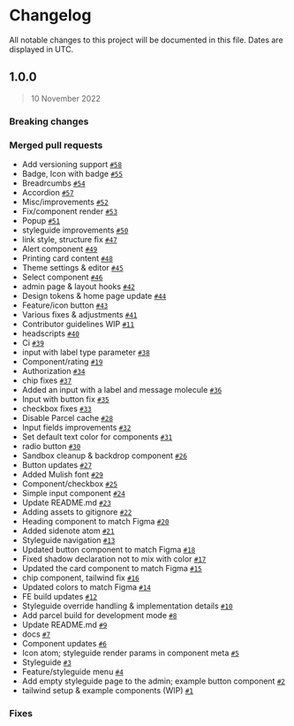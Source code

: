 # Changelog

All notable changes to this project will be documented in this file. Dates are displayed in UTC.

## 1.0.0

> 10 November 2022

### Breaking changes

### Merged pull requests
- Add versioning support [`#58`](https://github.com/Platform-OS/pos-module-components/pull/58)
- Badge, Icon with badge [`#55`](https://github.com/Platform-OS/pos-module-components/pull/55)
- Breadrcumbs [`#54`](https://github.com/Platform-OS/pos-module-components/pull/54)
- Accordion [`#57`](https://github.com/Platform-OS/pos-module-components/pull/57)
- Misc/improvements [`#52`](https://github.com/Platform-OS/pos-module-components/pull/52)
- Fix/component render [`#53`](https://github.com/Platform-OS/pos-module-components/pull/53)
- Popup [`#51`](https://github.com/Platform-OS/pos-module-components/pull/51)
- styleguide improvements [`#50`](https://github.com/Platform-OS/pos-module-components/pull/50)
- link style, structure fix [`#47`](https://github.com/Platform-OS/pos-module-components/pull/47)
- Alert component [`#49`](https://github.com/Platform-OS/pos-module-components/pull/49)
- Printing card content [`#48`](https://github.com/Platform-OS/pos-module-components/pull/48)
- Theme settings & editor [`#45`](https://github.com/Platform-OS/pos-module-components/pull/45)
- Select component [`#46`](https://github.com/Platform-OS/pos-module-components/pull/46)
- admin page & layout hooks [`#42`](https://github.com/Platform-OS/pos-module-components/pull/42)
- Design tokens & home page update [`#44`](https://github.com/Platform-OS/pos-module-components/pull/44)
- Feature/icon button [`#43`](https://github.com/Platform-OS/pos-module-components/pull/43)
- Various fixes & adjustments [`#41`](https://github.com/Platform-OS/pos-module-components/pull/41)
- Contributor guidelines WIP [`#11`](https://github.com/Platform-OS/pos-module-components/pull/11)
- headscripts [`#40`](https://github.com/Platform-OS/pos-module-components/pull/40)
- Ci [`#39`](https://github.com/Platform-OS/pos-module-components/pull/39)
- input with label type parameter [`#38`](https://github.com/Platform-OS/pos-module-components/pull/38)
- Component/rating [`#19`](https://github.com/Platform-OS/pos-module-components/pull/19)
- Authorization [`#34`](https://github.com/Platform-OS/pos-module-components/pull/34)
- chip fixes [`#37`](https://github.com/Platform-OS/pos-module-components/pull/37)
- Added an input with a label and message molecule [`#36`](https://github.com/Platform-OS/pos-module-components/pull/36)
- Input with button fix [`#35`](https://github.com/Platform-OS/pos-module-components/pull/35)
- checkbox fixes [`#33`](https://github.com/Platform-OS/pos-module-components/pull/33)
- Disable Parcel cache [`#28`](https://github.com/Platform-OS/pos-module-components/pull/28)
- Input fields improvements [`#32`](https://github.com/Platform-OS/pos-module-components/pull/32)
- Set default text color for components [`#31`](https://github.com/Platform-OS/pos-module-components/pull/31)
- radio button [`#30`](https://github.com/Platform-OS/pos-module-components/pull/30)
- Sandbox cleanup & backdrop component [`#26`](https://github.com/Platform-OS/pos-module-components/pull/26)
- Button updates [`#27`](https://github.com/Platform-OS/pos-module-components/pull/27)
- Added Mulish font [`#29`](https://github.com/Platform-OS/pos-module-components/pull/29)
- Component/checkbox [`#25`](https://github.com/Platform-OS/pos-module-components/pull/25)
- Simple input component [`#24`](https://github.com/Platform-OS/pos-module-components/pull/24)
- Update README.md [`#23`](https://github.com/Platform-OS/pos-module-components/pull/23)
- Adding assets to gitignore [`#22`](https://github.com/Platform-OS/pos-module-components/pull/22)
- Heading component to match Figma [`#20`](https://github.com/Platform-OS/pos-module-components/pull/20)
- Added sidenote atom [`#21`](https://github.com/Platform-OS/pos-module-components/pull/21)
- Styleguide navigation [`#13`](https://github.com/Platform-OS/pos-module-components/pull/13)
- Updated button component to match Figma [`#18`](https://github.com/Platform-OS/pos-module-components/pull/18)
- Fixed shadow declaration not to mix with color [`#17`](https://github.com/Platform-OS/pos-module-components/pull/17)
- Updated the card component to match Figma [`#15`](https://github.com/Platform-OS/pos-module-components/pull/15)
- chip component, tailwind fix [`#16`](https://github.com/Platform-OS/pos-module-components/pull/16)
- Updated colors to match Figma [`#14`](https://github.com/Platform-OS/pos-module-components/pull/14)
- FE build updates [`#12`](https://github.com/Platform-OS/pos-module-components/pull/12)
- Styleguide override handling & implementation details [`#10`](https://github.com/Platform-OS/pos-module-components/pull/10)
- Add parcel build for development mode [`#8`](https://github.com/Platform-OS/pos-module-components/pull/8)
- Update README.md [`#9`](https://github.com/Platform-OS/pos-module-components/pull/9)
- docs [`#7`](https://github.com/Platform-OS/pos-module-components/pull/7)
- Component updates [`#6`](https://github.com/Platform-OS/pos-module-components/pull/6)
- Icon atom; styleguide render params in component meta [`#5`](https://github.com/Platform-OS/pos-module-components/pull/5)
- Styleguide [`#3`](https://github.com/Platform-OS/pos-module-components/pull/3)
- Feature/styleguide menu [`#4`](https://github.com/Platform-OS/pos-module-components/pull/4)
- Add empty styleguide page to the admin; example button component [`#2`](https://github.com/Platform-OS/pos-module-components/pull/2)
- tailwind setup & example components (WIP) [`#1`](https://github.com/Platform-OS/pos-module-components/pull/1)

### Fixes
